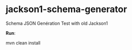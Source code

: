# jackson1-schema-generator
Schema JSON Genération Test with old Jackson1


**Run**: 

mvn clean install